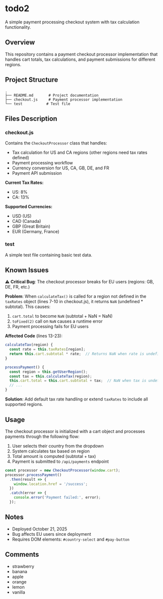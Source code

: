 # todo2

A simple payment processing checkout system with tax calculation functionality.

## Overview

This repository contains a payment checkout processor implementation that handles cart totals, tax calculations, and payment submissions for different regions.

## Project Structure

```
.
├── README.md       # Project documentation
├── checkout.js     # Payment processor implementation
└── test           # Test file
```

## Files Description

### checkout.js

Contains the `CheckoutProcessor` class that handles:
- Tax calculation for US and CA regions (other regions need tax rates defined)
- Payment processing workflow
- Currency conversion for US, CA, GB, DE, and FR
- Payment API submission

**Current Tax Rates:**
- US: 8%
- CA: 13%

**Supported Currencies:**
- USD (US)
- CAD (Canada)
- GBP (Great Britain)
- EUR (Germany, France)

### test

A simple test file containing basic test data.

## Known Issues

⚠️ **Critical Bug**: The checkout processor breaks for EU users (regions: GB, DE, FR, etc.)

**Problem**: When `calculateTax()` is called for a region not defined in the `taxRates` object (lines 7-10 in checkout.js), it returns `NaN` (undefined * subtotal). This causes:
1. `cart.total` to become `NaN` (subtotal + NaN = NaN)
2. `toFixed(2)` call on `NaN` causes a runtime error
3. Payment processing fails for EU users

**Affected Code** (lines 13-23):
```javascript
calculateTax(region) {
  const rate = this.taxRates[region];
  return this.cart.subtotal * rate;  // Returns NaN when rate is undefined
}

processPayment() {
  const region = this.getUserRegion();
  const tax = this.calculateTax(region);
  this.cart.total = this.cart.subtotal + tax;  // NaN when tax is undefined
  // ...
}
```

**Solution**: Add default tax rate handling or extend `taxRates` to include all supported regions.

## Usage

The checkout processor is initialized with a cart object and processes payments through the following flow:

1. User selects their country from the dropdown
2. System calculates tax based on region
3. Total amount is computed (subtotal + tax)
4. Payment is submitted to `/api/payments` endpoint

```javascript
const processor = new CheckoutProcessor(window.cart);
processor.processPayment()
  .then(result => {
    window.location.href = '/success';
  })
  .catch(error => {
    console.error('Payment failed:', error);
  });
```

## Notes

- Deployed October 21, 2025
- Bug affects EU users since deployment
- Requires DOM elements: `#country-select` and `#pay-button`

## Comments
- strawberry
- banana
- apple
- orange
- lemon
- vanilla
